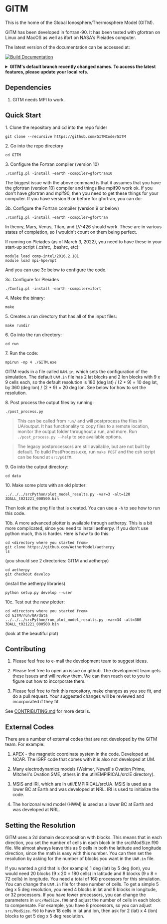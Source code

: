 # GITM

This is the home of the Global Ionosphere/Thermosphere Model (GITM).

GITM has been developed in fortran-90. It has been tested with gfortran
on Linux and MacOS as well as ifort on NASA's Pleiades computer.

The latest version of the documentation can be accessed at:

[![Build Documentation](https://github.com/GITMCode/GITM/actions/workflows/build-docs.yml/badge.svg)](https://github.com/GITMCode/GITM/actions/workflows/build-docs.yml)

<details>
<summary><b>GITM's default branch recently changed names. To access the latest features, please update your local refs.</b></summary>

From your local clone of this repository, run the following commands to update the name of the default branch.

```sh
git branch -m master main
git fetch origin
git branch -u origin/main main
git remote set-head origin -a
```

Optionally, run the following command to remove tracking references to the old branch name.

```sh
git remote prune origin
```

</details>

## Dependencies

1. GITM needs MPI to work.

## Quick Start

1\. Clone the repository and cd into the repo folder

```shell
git clone --recursive https://github.com/GITMCode/GITM
```

2\. Go into the repo directory

```shell
cd GITM
```

3\. Configure the Fortran compiler (version 10)

```shell
./Config.pl -install -earth -compiler=gfortran10
```

The biggest issue with the above command is that it assumes that you
have the gfortran (version 10) compiler and things like mpif90 work
ok.  If you don't have gfortran and mpif90, then you need to get these
things for your computer.  If you have version 9 or before for gfortran,
you can do:

3b\. Configure the Fortran compiler (version 9 or below)

```shell
./Config.pl -install -earth -compiler=gfortran
```

In theory, Mars, Venus, Titan, and LV-426 should work.  These are in
various states of completion, so I wouldn't count on them being
perfect.

If running on Pleiades (as of March 3, 2022), you need to have these
in your start-up script (.cshrc, .bashrc, etc):

```
module load comp-intel/2016.2.181
module load mpi-hpe/mpt
```

And you can use 3c below to configure the code.

3c\. Configure for Pleiades

```shell
./Config.pl -install -earth -compiler=ifort
```

4\. Make the binary:

```shell
make
```

5\. Creates a run directory that has all of the input files:

```shell
make rundir
```

6\. Go into the run directory:

```shell
cd run
```

7\. Run the code:

```shell
mpirun -np 4 ./GITM.exe
```

GITM reads in a file called `UAM.in`, which sets the configuration of
the simulation. The default `UAM.in` file has 2 lat blocks and 2 lon
blocks with 9 x 9 cells each, so the default resolution is 180 (deg
lat) / (2 \* 9) = 10 deg lat, by 360 (deg lon) / (2 \* 9) = 20 deg
lon. See below for how to set the resolution.

8\. Post process the output files by running:

```shell
./post_process.py
```

> This can be called from `run/` and will postprocess the files in UA/output.
> It has functionality to copy files to a remote location, monitor the
> output folder throughout a run, and more. Run `./post_process.py --help` to
> see available options.

> The legacy postprocessors are still available, but are not built by default. To build
> PostProcess.exe, run `make POST` and the csh script can be found at `src/pGITM`.

9\. Go into the output directory:

```shell
cd data
```

10\. Make some plots with an old plotter:

```shell
../../../srcPython/plot_model_results.py -var=3 -alt=120 3DALL_t021221_000500.bin
```

Then look at the png file that is created.  You can use a `-h` to see
how to run this code.

10b\. A more advanced plotter is available through aetherpy. This is a bit more
complicated, since you need to install aetherpy. If you don't use python
much, this is harder. Here is how to do this:

```shell
cd <directory where you started from>
git clone https://github.com/AetherModel/aetherpy
ls
```

(you should see 2 directories: GITM and aetherpy)

```shell
cd aetherpy
git checkout develop
```

(install the aetherpy libraries)

```shell
python setup.py develop --user
```

10c\. Test out the new plotter:

```shell
cd <directory where you started from>
cd GITM/run/UA/data
../../../srcPython/run_plot_model_results.py -var=34 -alt=300 3DALL_t021221_000500.bin
```

(look at the beautiful plot)

## Contributing

1. Please feel free to e-mail the development team to suggest ideas.

2. Please feel free to open an issue on github.  The development team
gets these issues and will review them.  We can then reach out to you
to figure out how to incorporate them.

3. Please feel free to fork this repository, make changes as you see
fit, and do a pull request.  Your suggested changes will be reviewed
and incorporated if they fit.

See [CONTRIBUTING.md](.github/CONTRIBUTING.md) for more details.

## External Codes

There are a number of external codes that are not developed by the GITM
team.  For example:

1. APEX - the magnetic coordinate system in the code.  Developed at
NCAR. The IGRF code that comes with it is also not developed at UM.

2. Many electrodynamics models (Weimer, Newell's Ovation Prime,
Mitchell's Ovation SME, others in the util/EMPIRICAL/srcIE directory).

3. MSIS and IRI, which are in util/EMPIRICAL/srcUA. MSIS is used as a
lower BC at Earth and was developed at NRL. IRI is used to initialize
the code.

4. The horizonal wind model (HWM) is used as a lower BC at Earth and
was developed at NRL.

## Setting the Resolution

GITM uses a 2d domain decomposition with blocks. This means that in
each direction, you set the number of cells in each block in the
src/ModSize.f90 file. We almost always leave this as 9 cells in both
the latitude and longitude direction, since the math is easy with this
number. You can then set the resolution by asking for the number of
blocks you want in the `UAM.in` file.

If you wanted a grid that is (for example) 1 deg (lat) by 5 deg (lon),
you would need 20 blocks (9 x 20 = 180 cells) in latitude and 8 blocks
(9 x 8 = 72 cells) in longitude.  You need a total of 160 processors for this
simulation. You can change the `UAM.in` file for these number of cells.
To get a simple 5 deg x 5 deg resolution, you need 4 blocks in lat
and 8 blocks in longitude, or 32 processors.  If you have fewer
processors, you can change the parameters in `src/ModSize.f90` and adjust the
number of cells in each block to compensate. For example, you have 8
processors, so you can adjust `src/ModSize.f90` to have 18 cells in lat and
lon, then ask for 2 (lat) x 4 (lon) blocks to get 5 deg x 5 deg resolution.
